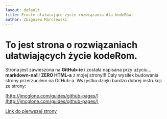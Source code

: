 ```yaml
---
layout: default
title: Proste ułatwiające życie rozwiązania dla kodeRów.
author: Zbigniew Marczewski
---
```


# To jest strona o rozwiązaniach ułatwiających życie kodeRom.

Strona jest zawieszona na __GitHub-ie__ i została napisana przy użyciu... __markdown-na__!!!  __ZERO HTML-a__ z mojej strony!!! Cały wysiłek budowania strony przerzuciłem na GitHub-a. Wszystko dzięki bardzo dobrej instrukcji ze strony:

[http://jmcglone.com/guides/github-pages/](http://jmcglone.com/guides/github-pages/)

[Link do pierwszej strony](pages/)

